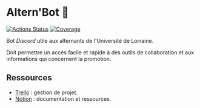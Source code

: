 Altern'Bot :robot:
===========

[![Actions Status](https://github.com/B4va/alternbot-app/workflows/CI%20Dev/badge.svg?branch=za-ci)](https://github.com/B4va/alternbot-app/CI%20Dev)
[![Coverage](https://storage.googleapis.com/alternbot-coverage/badges/coverage.svg)](https://storage.googleapis.com/alternbot-coverage/jacoco/index.html)

Bot *Discord* utile aux alternants de l'Université de Lorraine.

Doit permettre un accès facile et rapide à des outils de collaboration et aux informations qui concernent la promotion.

## Ressources

- [Trello](https://trello.com/b/V4lDMseD/alternbot-iutm) : gestion de projet.
- [Notion](https://www.notion.so/bava/IUTM-cond-projet-d51836745d434908a81b12c573c17b0a) : documentation et ressources.
